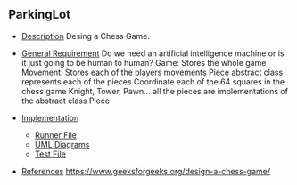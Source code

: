 ## ParkingLot
* [Description](#ques)
Desing a Chess Game.

* [General Requirement](#desc)
Do we need an artificial intelligence machine or is it just going to be human to human?
Game: Stores the whole game
Movement: Stores each of the players movements
Piece abstract class represents each of the pieces
Coordinate each of the 64 squares in the chess game
Knight, Tower, Pawn... all the pieces are implementations of the abstract class Piece

* [Implementation](#tech)
   * [Runner File](#f1)
   * [UML Diagrams](#f2)
   * [Test File](#f3)
   
* [References](#ref)
https://www.geeksforgeeks.org/design-a-chess-game/
